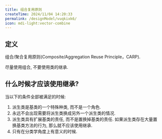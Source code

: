 ```yaml
---
title: 组合复用原则
createTime: 2024/11/04 14:20:33
permalink: /designModel/vuqkixk6/
icon: mdi-light:vector-combine
---
```

## 定义
组合/聚合复用原则(Composite/Aggregation Reuse Principle，CARP).

尽量使用组合, 不要使用类的继承.

## 什么时候才应该使用继承?
当以下的条件全部被满足的时候:
1. 派生类是基类的一个特殊种类, 而不是一个角色.
2. 永远不会出现需要将派生类换成另外一个派生类的情况.
3. 派生类具有扩展基类的责任, 而不是置换掉基类的责任. 如果派生类存在大量置换基类方法的行为, 那么就不应该使用继承.
4. 只有在分类学角度上有意义的时候.